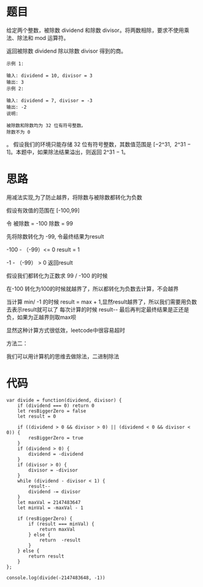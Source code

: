 # 题目

给定两个整数，被除数 dividend 和除数 divisor。将两数相除，要求不使用乘法、除法和 mod 运算符。

返回被除数 dividend 除以除数 divisor 得到的商。


```
示例 1:

输入: dividend = 10, divisor = 3
输出: 3
示例 2:

输入: dividend = 7, divisor = -3
输出: -2
说明:

被除数和除数均为 32 位有符号整数。
除数不为 0
```
。
假设我们的环境只能存储 32 位有符号整数，其数值范围是 [−2^31,  2^31 − 1]。本题中，如果除法结果溢出，则返回 2^31 − 1。


# 思路

用减法实现,为了防止越界，将除数与被除数都转化为负数

假设有效值的范围在 [-100,99]

令  被除数 = -100    除数 = 99

先将除数转化为 -99,  令最终结果为result

-100 - （-99）<= 0    result = 1

-1 - （-99） > 0 返回result


假设我们都转化为正数求  99 / -100 的时候

在-100 转化为100的时候就越界了，所以都转化为负数去计算，不会越界

当计算 min/ -1 的时候   result = max + 1,显然result越界了，所以我们需要用负数去表示result就可以了  每次计算的时候 result--  最后再判定最终结果是正还是负，如果为正越界则取max呗

显然这种计算方式很低效，leetcode中很容易超时

方法二：

我们可以用计算机的思维去做除法，二进制除法




# 代码


```
var divide = function(dividend, divisor) {
    if (dividend === 0) return 0
    let resBiggerZero = false
    let result = 0

    if ((dividend > 0 && divisor > 0) || (dividend < 0 && divisor < 0)) {
        resBiggerZero = true
    }
    if (dividend > 0) {
        dividend = -dividend
    }
    if (divisor > 0) {
        divisor = -divisor
    }
    while (dividend - divisor < 1) {
        result--
        dividend -= divisor
    }
    let maxVal = 2147483647
    let minVal = -maxVal - 1

    if (resBiggerZero) {
        if (result === minVal) {
            return maxVal
        } else {
            return  -result
        }
    } else {
        return result
    }
};

console.log(divide(-2147483648, -1))
```
